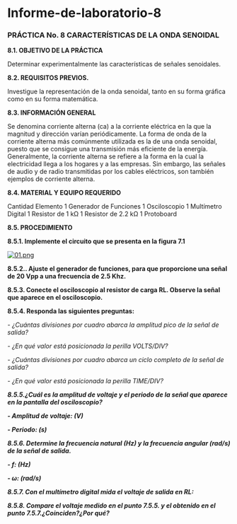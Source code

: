 # Informe-de-laboratorio-8
 
<h3>PRÁCTICA No. 8 CARACTERÍSTICAS DE LA ONDA SENOIDAL</h3>

**8.1. OBJETIVO DE LA PRÁCTICA**

Determinar experimentalmente las características de señales senoidales.

**8.2. REQUISITOS PREVIOS.**

Investigue la representación de la onda senoidal, tanto en su forma gráfica como 
en su forma matemática.

**8.3. INFORMACIÓN GENERAL**

Se denomina corriente alterna (ca) a la corriente eléctrica en la que la magnitud y 
dirección varían periódicamente. La forma de onda de la corriente alterna más 
comúnmente utilizada es la de una onda senoidal, puesto que se consigue una transmisión 
más eficiente de la energía.
Generalmente, la corriente alterna se refiere a la forma en la cual la electricidad 
llega a los hogares y a las empresas. Sin embargo, las señales de audio y de radio 
transmitidas por los cables eléctricos, son también ejemplos de corriente alterna.



**8.4. MATERIAL Y EQUIPO REQUERIDO**


Cantidad Elemento
1 Generador de Funciones
1 Osciloscopio
1 Multímetro Digital 
1 Resistor de 1 kΩ
1 Resistor de 2.2 kΩ
1 Protoboard 
 


**8.5. PROCEDIMIENTO**

<b>8.5.1. Implemente el circuito que se presenta en la figura 7.1</b>

[![01.png](https://i.postimg.cc/RCkFcCxs/01.png)](https://postimg.cc/F1xNv4R3)



<b>8.5.2.. Ajuste el generador de funciones, para que proporcione una señal de 20 Vpp a una frecuencia de 2.5 Khz.</b>




<b>8.5.3. Conecte el osciloscopio al resistor de carga RL. Observe la señal que aparece en el osciloscopio.</b>



<b>8.5.4. Responda las siguientes preguntas:</b>



<i>- ¿Cuántas divisiones por cuadro abarca la amplitud pico de la señal de salida?</i>



<i>- ¿En qué valor está posicionada la perilla VOLTS/DIV?</i>



<i>- ¿Cuántas divisiones por cuadro abarca un ciclo completo de la señal de salida?</i>




<i>- ¿En qué valor está posicionada la perilla TIME/DIV?</i>



***<b>8.5.5.¿Cuál es la amplitud de voltaje y el periodo de la señal que aparece en la pantalla del osciloscopio?***



***- Amplitud de voltaje: (V)***


***- Periodo: (s)***


***<b>8.5.6. Determine la frecuencia natural (Hz) y la frecuencia angular (rad/s) de la señal de salida.***

***- f: (Hz)***


***- ω: (rad/s)***


***<b>8.5.7. Con el multímetro digital mida el voltaje de salida en RL:*** 


***<b>8.5.8. Compare el voltaje medido en el punto 7.5.5. y el obtenido en el punto 7.5.7.¿Coinciden?¿Por qué?***